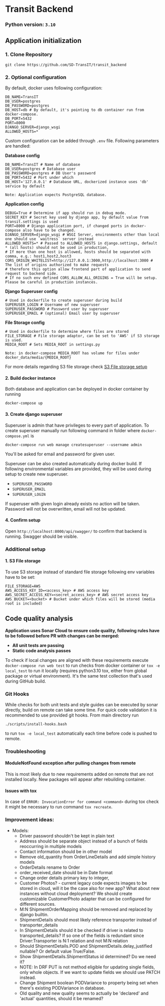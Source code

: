 # Transit Backend 
### Python version: `3.10`
## Application initialization
### 1. Clone Repository
    git clone https://github.com/SD-TransIT/transit_backend
### 2. Optional configuration
By default, docker uses following configuration: 
```shell
DB_NAME=TransIT
DB_USER=postgres
DB_PASSWORD=postgres
DB_HOST=db # By default, it's pointing to db container run from docker-compose.
DB_PORT=5432
PORT=8000
DJANGO_SERVER=django_wsgi
ALLOWED_HOSTS=*
```
Custom configuration can be added through 
`.env` file. Following parameters are handled:

<b>Database config</b>
```shell 
DB_NAME=TransIT # Name of database 
DB_USER=postgres # Database user
DB_PASSWORD=postgres # DB User's password
DB_PORT=5432 # Port under which  
DB_HOST='127.0.0.1' # Database URL, dockerized instance uses 'db' service by default
```
`Note: Application expects PostgreSQL database. `

<b>Application config</b>
```shell
DEBUG=True # Determine if app should run in debug mode. 
SECRET_KEY # Secret key used by django app, by default value from transit.settings is used
PORT=8000 # Django application port, if changed ports in docker-compose also have to be changed. 
DJANGO_SERVER=django_wsgi # WSGI Server, environments other than local one should use `waitress` server instead
ALLOWED_HOSTS=* # Passed to ALLOWED_HOSTS in django.settings, default * (all hosts) should not be used in production, 
# If more than one host is allowed, hosts should be separated with comma, e.g.: host1,host2,host3
CORS_ORIGIN_WHITELIST=http://127.0.0.1:3000,http://localhost:3000 # The list of origins authorized to make requests 
# therefore this option allow frontend part of application to send request to backend side. 
# If no such env defined CORS_ALLOW_ALL_ORIGINS = True will be setup. Please be careful in production instances.
```
<b>Django Superuser config</b>
```shell
# Used in dockerfile to create superuser during build
SUPERUSER_LOGIN # Username of new superuser
SUPERUSER_PASSWORD # Password user by superuser
SUPERUSER_EMAIL # (optional) Email user by superuser
```
<b>File Storage config </b>
```shell
# Used in dockerfile to determine where files are stored
FILE_STORAGE # File storage adaptor, can be set to 'AWS' if S3 storage is used. 
MEDIA_ROOT # Sets MEDIA_ROOT in settings.py
```
`Note: in docker-compose MEDIA_ROOT has volume for files under docker_data/media/{MEDIA_ROOT}`

For more details regarding S3 file storage check [S3 File storage setup](#1.-S3-File-storage)
#### 2. Build docker instance 
Both database and application can be deployed in docker container
by running 
```shell
docker-compose up
```

#### 3. Create django superuser 
Superuser is admin that have privileges to every part of application.
To create superuser manually run following command in folder where `docker-compose.yml` is
```shell
docker-compose run web manage createsuperuser --username admin
```
You'll be asked for email and password for given user.

Superuser can be also created automatically during docker build. 
If following environmental variables are provided, they will be used during 
setup to create new superuser. 
- `SUPERUSER_PASSWORD`
- `SUPERUSER_EMAIL`
- `SUPERUSER_LOGIN `

If superuser with given login already exists no action 
will be taken. Password will not be overwritten, email will not be updated. 

#### 4. Confirm setup 
Open `http://localhost:8000/api/swagger/` to confirm that
backend is running. Swagger should be visible.

### Additional setup 
#### 1. S3 File storage
To use S3 storage instead of standard file storage following env variables 
have to be set:
```shell
FILE_STORAGE=AWS
AWS_ACCESS_KEY_ID=<access_key> # AWS access key 
AWS_SECRET_ACCESS_KEY=<secret_access_key> # AWS secret access key
AWS_BUCKET=<bucket> # Bucket under which files will be stored (media root is included)
```
## Code quality analysis  
<b> Application uses Sonar Cloud to ensure code quality,
following rules have to be followed before PR with changes can be merged:

* All unit tests are passing
* Static code analysis passes

</b>

To check if local changes are aligned with these requirements execute 
```docker-compose run web test``` to run checks from docker container or 
```tox -e local_test``` to run it locally (requires python3.10 tox, 
either from global package or virtual environment).
It's the same test collection that's used during GitHub build. 

### Git Hooks 
While checks for both unit tests and style guides can be executed by sonar directly, build on remote 
can take some time. For quick code validation it is recommended to use provided git hooks.
From main directory run 
```shell 
./scripts/install-hooks.bash 
```
to run `tox -e local_test` automatically each time before code is pushed to remote. 

### Troubleshooting
#### ModuleNotFound exception after pulling changes from remote 
This is most likely due to new requirements added on remote that are not installed locally. 
New packages will appear after rebuilding container.
#### Issues with tox
In case of `ERROR: InvocationError for command <command>` during tox check it might
be necessary to run command `tox recreate`.


### Improvement ideas: 
- Models: 
  * Driver password shouldn't be kept in plain text 
  * Address should be separate object instead of a bunch of fields reoccurring in multiple models  
  * Contact information should be in other model 
  * Remove old_quantity from OrderLineDetails and add simple history models
  * OrderDetails rename to Order
  * order_received_date should be in Date format
  * Change order details primary key to integer, 
  * Customer Photos? - current legacy code expects images to be 
  stored in cloud, will it be the case also for new app? What about 
  new instances without cloud deployment? We should create customizable 
 CustomerPhoto adapter that can be configured for different sources.
  * M:N ShipmentOrderMapping should be removed and replaced by django builtin.
  * ShipmentDetails should most likely reference transporter instead of transporter_details
  * In ShipmentDetails should it be checked if driver is related to transported_details? 
If so one of the fields is redundant since Driver:Transporter is N:1 relation and not M:N relation
  * Should ShipmentDetails.POD and ShipmentDetails.delay_justified nullable? Or default value True/False.
  * Show ShipmentDetails.ShipmentStatus id determined? Do we need it?
  * NOTE: In DRF PUT is not method eligible for updating single fields, only whole objects. 
  If we want to update fields we should use PATCH instead. 
  * Change Shipment boolean PODVariance to property being set when there's existing 
  PODVariance in database.
  * Old quality and new quality seems to actually be 'declared' and 'actual' quantities, should 
  it be renamed?